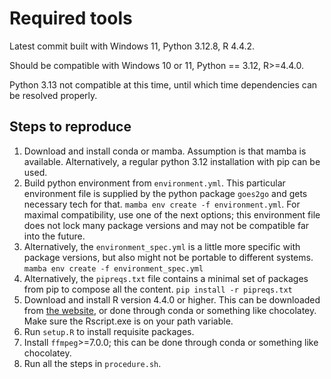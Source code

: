 # Required tools

Latest commit built with Windows 11, Python 3.12.8, R 4.4.2.

Should be compatible with Windows 10 or 11, Python == 3.12, R>=4.4.0.

Python 3.13 not compatible at this time, until which time dependencies can be resolved properly.

## Steps to reproduce

1. Download and install conda or mamba. Assumption is that mamba is available. Alternatively, a regular python 3.12 installation with pip can be used.
2. Build python environment from `environment.yml`. This particular environment file is supplied by the python package `goes2go` and gets necessary tech for that. `mamba env create -f environment.yml`. For maximal compatibility, use one of the next options; this environment file does not lock many package versions and may not be compatible far into the future.
3. Alternatively, the `environment_spec.yml` is a little more specific with package versions, but also might not be portable to different systems. `mamba env create -f environment_spec.yml`
4. Alternatively, the `pipreqs.txt` file contains a minimal set of packages from pip to compose all the content. `pip install -r pipreqs.txt`
5. Download and install R version 4.4.0 or higher. This can be downloaded from [the website](https://cran.r-project.org/bin/windows/base/), or done through conda or something like chocolatey. Make sure the Rscript.exe is on your path variable.
6. Run `setup.R` to install requisite packages.
7. Install `ffmpeg`>=7.0.0; this can be done through conda or something like chocolatey.
8. Run all the steps in `procedure.sh`.
